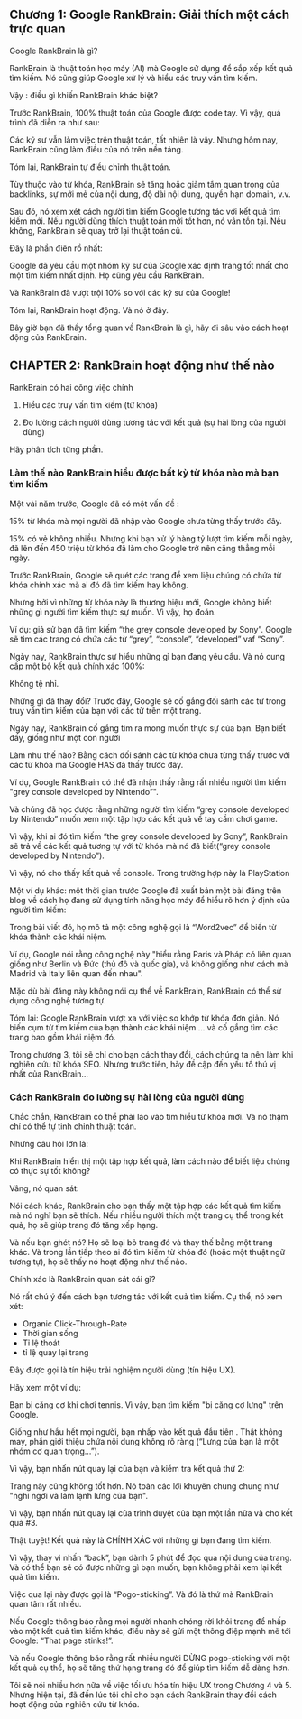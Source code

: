 ## Chương 1: Google RankBrain: Giải thích một cách trực quan
Google RankBrain là gì?

RankBrain là thuật toán học máy (AI) mà Google sử dụng để sắp xếp kết quả tìm kiếm. Nó cũng giúp Google xử lý và hiểu các truy vấn tìm kiếm.

Vậy : điều gì khiến RankBrain khác biệt?

Trước RankBrain, 100% thuật toán của Google được code tay. Vì vậy, quá trình đã diễn ra như sau:

Các kỹ sư vẫn làm việc trên thuật toán, tất nhiên là vậy. Nhưng hôm nay, RankBrain cũng làm điều của nó trên nền tảng.

Tóm lại, RankBrain tự điều chỉnh thuật toán.

Tùy thuộc vào từ khóa, RankBrain sẽ tăng hoặc giảm tầm quan trọng của backlinks, sự mới mẻ của nội dung, độ dài nội dung, quyền hạn domain, v.v.

Sau đó, nó xem xét cách người tìm kiếm Google tương tác với kết quả tìm kiếm mới. Nếu người dùng thích thuật toán mới tốt hơn, nó vẫn tồn tại. Nếu không, RankBrain sẽ quay trở lại thuật toán cũ.

Đây là phần điên rồ nhất:

Google đã yêu cầu một nhóm kỹ sư của Google xác định trang tốt nhất cho một tìm kiếm nhất định. Họ cũng yêu cầu RankBrain.

Và RankBrain đã vượt trội 10% so với các kỹ sư của Google!

Tóm lại, RankBrain hoạt động. Và nó ở đây.

Bây giờ bạn đã thấy tổng quan về RankBrain là gì, hãy đi sâu vào cách hoạt động của RankBrain.

## CHAPTER 2: RankBrain hoạt động như thế nào
RankBrain có hai công việc chính

1. Hiểu các truy vấn tìm kiếm (từ khóa)

2. Đo lường cách người dùng tương tác với kết quả (sự hài lòng của người dùng)

Hãy phân tích từng phần.

### Làm thế nào RankBrain hiểu được bất kỳ từ khóa nào mà bạn tìm kiếm
Một vài năm trước, Google đã có một vấn đề :

15% từ khóa mà mọi người đã nhập vào Google chưa từng thấy trước đây.

15% có vẻ không nhiều. Nhưng khi bạn xử lý hàng tỷ lượt tìm kiếm mỗi ngày, đã lên đến 450 triệu từ khóa đã làm cho Google trở nên căng thẳng mỗi ngày.

Trước RankBrain, Google sẽ quét các trang để xem liệu chúng có chứa từ khóa chính xác mà ai đó đã tìm kiếm hay không.

Nhưng bởi vì những từ khóa này là thương hiệu mới, Google không biết những gì người tìm kiếm thực sự muốn. Vì vậy, họ đoán.

Ví dụ: giả sử bạn đã tìm kiếm “the grey console developed by Sony”. Google sẽ tìm các trang có chứa các từ “grey”, “console”, “developed” vaf “Sony”.

Ngày nay, RankBrain thực sự hiểu những gì bạn đang yêu cầu. Và nó cung cấp một bộ kết quả chính xác 100%:

Không tệ nhỉ.

Những gì đã thay đổi? Trước đây, Google sẽ cố gắng đối sánh các từ trong truy vấn tìm kiếm của bạn với các từ trên một trang.

Ngày nay, RankBrain cố gắng tìm ra mong muốn thực sự của bạn. Bạn biết đấy, giống như một con người

Làm như thế nào? Bằng cách đối sánh các từ khóa chưa từng thấy trước với các từ khóa mà Google HAS đã thấy trước đây.

Ví dụ, Google RankBrain có thể đã nhận thấy rằng rất nhiều người tìm kiếm "grey console developed by Nintendo”".

Và chúng đã học được rằng những người tìm kiếm “grey console developed by Nintendo” muốn xem một tập hợp các kết quả về tay cầm chơi game.

Vì vậy, khi ai đó tìm kiếm  “the grey console developed by Sony”, RankBrain sẽ trả về các kết quả tương tự với từ khóa mà nó đã biết(“grey console developed by Nintendo”).

Vì vậy, nó cho thấy kết quả về console. Trong trường hợp này là PlayStation

Một ví dụ khác: một thời gian trước Google đã xuất bản một bài đăng trên blog về cách họ đang sử dụng tính năng học máy để hiểu rõ hơn ý định của người tìm kiếm:

Trong bài viết đó, họ mô tả một công nghệ gọi là “Word2vec” để biến từ khóa thành các khái niệm.

Ví dụ, Google nói rằng công nghệ này "hiểu rằng Paris và Pháp có liên quan giống như Berlin và Đức (thủ đô và quốc gia), và không giống như cách mà Madrid và Italy liên quan đến nhau".

Mặc dù bài đăng này không nói cụ thể về RankBrain, RankBrain có thể sử dụng công nghệ tương tự.

Tóm lại: Google RankBrain vượt xa với việc so khớp từ khóa đơn giản. Nó biến cụm từ tìm kiếm của bạn thành các khái niệm ... và cố gắng tìm các trang bao gồm khái niệm đó.

Trong chương 3, tôi sẽ chỉ cho bạn cách thay đổi, cách chúng ta nên làm khi nghiên cứu từ khóa SEO. Nhưng trước tiên, hãy đề cập đến yếu tố thú vị nhất của RankBrain…

### Cách RankBrain đo lường sự hài lòng của người dùng
Chắc chắn, RankBrain có thể phải lao vào tìm hiểu từ khóa mới. Và nó thậm chí có thể tự tinh chỉnh thuật toán.

Nhưng câu hỏi lớn là:

Khi RankBrain hiển thị một tập hợp kết quả, làm cách nào để biết liệu chúng có thực sự tốt không?

Vâng, nó quan sát:

Nói cách khác, RankBrain cho bạn thấy một tập hợp các kết quả tìm kiếm mà nó nghĩ bạn sẽ thích. Nếu nhiều người thích một trang cụ thể trong kết quả, họ sẽ giúp trang đó tăng xếp hạng.

Và nếu bạn ghét nó? Họ sẽ loại bỏ trang đó và thay thế bằng một trang khác. Và trong lần tiếp theo ai đó tìm kiếm từ khóa đó (hoặc một thuật ngữ tương tự), họ sẽ thấy nó hoạt động như thế nào.

 Chính xác là RankBrain quan sát cái gì?
 
Nó rất chú ý đến cách bạn tương tác với kết quả tìm kiếm. Cụ thể, nó xem xét:

  - Organic Click-Through-Rate
  - Thời gian sống 
  - Tỉ lệ thoát 
  - tỉ lệ quay lại trang
  
Đây được gọi là tín hiệu trải nghiệm người dùng (tín hiệu UX).

Hãy xem một ví dụ:

Bạn bị căng cơ khi chơi tennis. Vì vậy, bạn tìm kiếm "bị căng cơ lưng" trên Google.

Giống như hầu hết mọi người, bạn nhấp vào kết quả đầu tiên . Thật không may, phần giới thiệu chứa nội dung không rõ ràng  (“Lưng của bạn là một nhóm cơ quan trọng…”).

Vì vậy, bạn nhấn nút quay lại của bạn và kiểm tra kết quả thứ 2:

Trang này cũng không tốt hơn. Nó toàn các lời khuyên chung chung như "nghỉ ngơi và làm lạnh lưng của bạn".

Vì vậy, bạn nhấn nút quay lại của trình duyệt của bạn một lần nữa và cho kết quả #3.

Thật tuyệt! Kết quả này là CHÍNH XÁC với những gì bạn đang tìm kiếm.

Vì vậy, thay vì nhấn “back”, bạn dành 5 phút để đọc qua nội dung của trang. Và có thể bạn sẽ có được những gì bạn muốn, bạn không phải xem lại kết quả tìm kiếm.

Việc qua lại này được gọi là  “Pogo-sticking”. Và đó là thứ mà RankBrain quan tâm rất nhiều.


Nếu Google thông báo rằng mọi người nhanh chóng rời khỏi trang để nhấp vào một kết quả tìm kiếm khác, điều này sẽ gửi một thông điệp mạnh mẽ tới Google: “That page stinks!”.

Và nếu Google thông báo rằng rất nhiều người DỪNG pogo-sticking với một kết quả cụ thể, họ sẽ tăng thứ hạng trang đó để giúp tìm kiếm dễ dàng hơn.


Tôi sẽ nói nhiều hơn nữa về việc tối ưu hóa tín hiệu UX trong Chương 4 và 5. Nhưng hiện tại, đã đến lúc tôi chỉ cho bạn cách RankBrain thay đổi cách hoạt động của nghiên cứu từ khóa.


